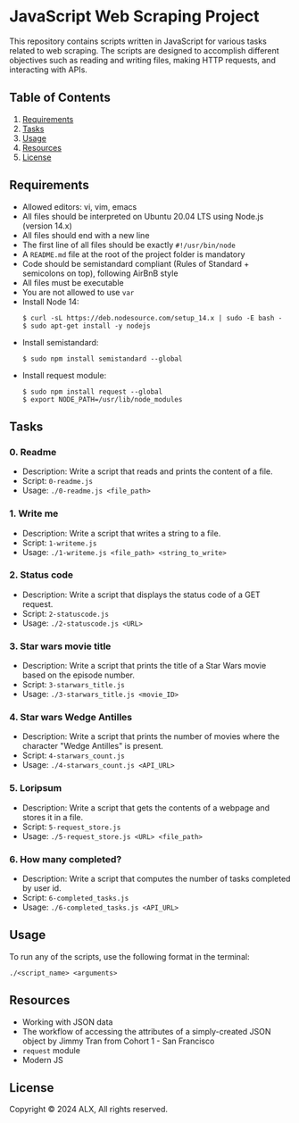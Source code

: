# JavaScript Web Scraping Project

This repository contains scripts written in JavaScript for various tasks related to web scraping. The scripts are designed to accomplish different objectives such as reading and writing files, making HTTP requests, and interacting with APIs.

## Table of Contents

1. [Requirements](#requirements)
2. [Tasks](#tasks)
3. [Usage](#usage)
4. [Resources](#resources)
5. [License](#license)

## Requirements <a name="requirements"></a>

- Allowed editors: vi, vim, emacs
- All files should be interpreted on Ubuntu 20.04 LTS using Node.js (version 14.x)
- All files should end with a new line
- The first line of all files should be exactly `#!/usr/bin/node`
- A `README.md` file at the root of the project folder is mandatory
- Code should be semistandard compliant (Rules of Standard + semicolons on top), following AirBnB style
- All files must be executable
- You are not allowed to use `var`
- Install Node 14: 
  ```
  $ curl -sL https://deb.nodesource.com/setup_14.x | sudo -E bash -
  $ sudo apt-get install -y nodejs
  ```
- Install semistandard: 
  ```
  $ sudo npm install semistandard --global
  ```
- Install request module: 
  ```
  $ sudo npm install request --global
  $ export NODE_PATH=/usr/lib/node_modules
  ```

## Tasks <a name="tasks"></a>

### 0. Readme
- Description: Write a script that reads and prints the content of a file.
- Script: `0-readme.js`
- Usage: `./0-readme.js <file_path>`

### 1. Write me
- Description: Write a script that writes a string to a file.
- Script: `1-writeme.js`
- Usage: `./1-writeme.js <file_path> <string_to_write>`

### 2. Status code
- Description: Write a script that displays the status code of a GET request.
- Script: `2-statuscode.js`
- Usage: `./2-statuscode.js <URL>`

### 3. Star wars movie title
- Description: Write a script that prints the title of a Star Wars movie based on the episode number.
- Script: `3-starwars_title.js`
- Usage: `./3-starwars_title.js <movie_ID>`

### 4. Star wars Wedge Antilles
- Description: Write a script that prints the number of movies where the character "Wedge Antilles" is present.
- Script: `4-starwars_count.js`
- Usage: `./4-starwars_count.js <API_URL>`

### 5. Loripsum
- Description: Write a script that gets the contents of a webpage and stores it in a file.
- Script: `5-request_store.js`
- Usage: `./5-request_store.js <URL> <file_path>`

### 6. How many completed?
- Description: Write a script that computes the number of tasks completed by user id.
- Script: `6-completed_tasks.js`
- Usage: `./6-completed_tasks.js <API_URL>`

## Usage <a name="usage"></a>

To run any of the scripts, use the following format in the terminal:
```
./<script_name> <arguments>
```

## Resources <a name="resources"></a>

- Working with JSON data
- The workflow of accessing the attributes of a simply-created JSON object by Jimmy Tran from Cohort 1 - San Francisco
- `request` module
- Modern JS

## License <a name="license"></a>

Copyright © 2024 ALX, All rights reserved.
